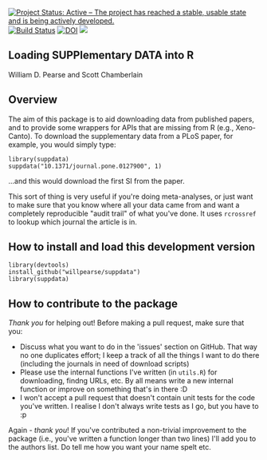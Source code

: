 [![Project Status: Active – The project has reached a stable, usable state and is being actively developed.](http://www.repostatus.org/badges/latest/active.svg)](http://www.repostatus.org/#active)
[![Build Status](https://api.travis-ci.org/willpearse/suppdata.svg)](https://travis-ci.org/willpearse/suppdata)
[![DOI](https://zenodo.org/badge/38581632.svg)](https://zenodo.org/badge/latestdoi/38581632)
[![](https://badges.ropensci.org/195_status.svg)](https://github.com/ropensci/onboarding/issues/195)
## Loading SUPPlementary DATA into R

William D. Pearse and Scott Chamberlain

## Overview 

The aim of this package is to aid downloading data from published
papers, and to provide some wrappers for APIs that are missing from R
(e.g., Xeno-Canto). To download the supplementary data from a PLoS
paper, for example, you would simply type:

```
library(suppdata)
suppdata("10.1371/journal.pone.0127900", 1)
```

...and this would download the first SI from the paper.

This sort of thing is very useful if you're doing meta-analyses, or
just want to make sure that you know where all your data came from and
want a completely reproducible "audit trail" of what you've done. It
uses `rcrossref` to lookup which journal the article is in.

## How to install and load this development version

```
library(devtools)
install_github("willpearse/suppdata")
library(suppdata)
```

## How to contribute to the package

*Thank you* for helping out! Before making a pull request, make sure
 that you:
* Discuss what you want to do in the 'issues' section on GitHub. That
  way no one duplicates effort; I keep a track of all the things I
  want to do there (including the journals in need of download scripts)
* Please use the internal functions I've written (in ```utils.R```)
  for downloading, findng URLs, etc. By all means write a new internal
  function or improve on something that's in there :D
* I won't accept a pull request that doesn't contain unit tests for
  the code you've written. I realise I don't always write tests as I
  go, but you have to :p

Again - *thank you*! If you've contributed a non-trivial improvement
to the package (i.e., you've written a function longer than two lines)
I'll add you to the authors list. Do tell me how you want your name
spelt etc.
